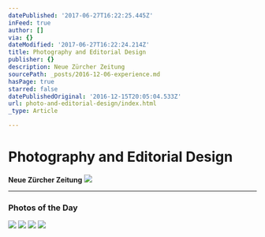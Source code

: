```yaml
---
datePublished: '2017-06-27T16:22:25.445Z'
inFeed: true
author: []
via: {}
dateModified: '2017-06-27T16:22:24.214Z'
title: Photography and Editorial Design
publisher: {}
description: Neue Zürcher Zeitung
sourcePath: _posts/2016-12-06-experience.md
hasPage: true
starred: false
datePublishedOriginal: '2016-12-15T20:05:04.533Z'
url: photo-and-editorial-design/index.html
_type: Article

---
```

# Photography and Editorial Design

**Neue Zürcher Zeitung**
![](https://the-grid-user-content.s3-us-west-2.amazonaws.com/4d71dab3-d720-458a-bdf6-4e3793cf1a83.png)

---

### Photos of the Day
![](https://the-grid-user-content.s3-us-west-2.amazonaws.com/af40bc7d-38a4-4a8c-a463-e0c23238cf41.png)
![](https://the-grid-user-content.s3-us-west-2.amazonaws.com/f5a02857-30a3-4ac8-b7a2-efb20721ac38.jpg)
![](https://the-grid-user-content.s3-us-west-2.amazonaws.com/de26b973-ea08-4fc4-a936-1c4bd9218920.jpg)
![](https://the-grid-user-content.s3-us-west-2.amazonaws.com/a9da7e52-8807-48f6-83d5-a7d94dfde2df.jpg)